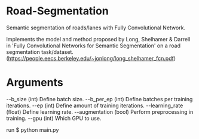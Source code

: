 # Road-Segmentation

Semantic segmentation of roads/lanes with Fully Convolutional Network.

Implements the model and method proposed by Long, Shelhamer & Darrell in 'Fully Convolutional Networks for Semantic Segmentation' 
on a road segmentation task/dataset.
(https://people.eecs.berkeley.edu/~jonlong/long_shelhamer_fcn.pdf)

# Arguments

--b_size (int)                Define batch size.
--b_per_ep (int)              Define batches per training iterations.
--ep (int)                    Define amount of training iterations.
--learning_rate (float)       Define learning rate.
--augmentation (bool)         Perform preprocessing in training.
--gpu (int)                   Which GPU to use.

run $ python main.py

